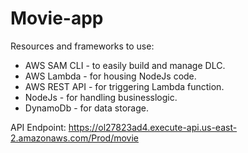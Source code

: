 # Movie-app

Resources and frameworks to use:

- AWS SAM CLI - to easily build and manage DLC.
- AWS Lambda - for housing NodeJs code.
- AWS REST API - for triggering Lambda function.
- NodeJs - for handling businesslogic.
- DynamoDb - for data storage.

API Endpoint: https://ol27823ad4.execute-api.us-east-2.amazonaws.com/Prod/movie
